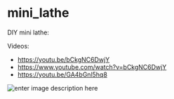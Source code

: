# mini_lathe

DIY mini lathe:

Videos:
- https://youtu.be/bCkgNC6DwjY
- https://www.youtube.com/watch?v=bCkgNC6DwjY
- https://youtu.be/GA4bGnl5hq8

![enter image description here](https://github.com/pratanczuk/mini_lathe/blob/main/photo/lathe_10.jpg?raw=true)
